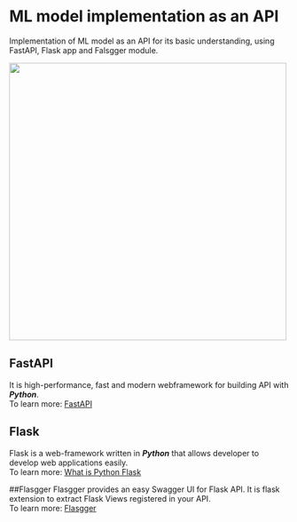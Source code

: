 # ML model implementation as an API
 Implementation of ML model as an API for its basic understanding, using FastAPI, Flask app and Falsgger module.
 
 
 <img src="https://avatars0.githubusercontent.com/u/54032826?s=280&v=4" width="500" height="500">
 
 
 
 
 ## FastAPI
 It is high-performance, fast and modern webframework for building API with ***Python***.<br>
 To learn more: <a href="https://fastapi.tiangolo.com/">FastAPI</a>



## Flask
Flask is a web-framework written in ***Python*** that allows developer to develop web applications easily.<br>
To learn more: <a href="https://pythonbasics.org/what-is-flask-python/">What is Python Flask</a>


##Flasgger
Flasgger provides an easy Swagger UI for Flask API. It is flask extension to extract Flask Views registered in your API. <br>
To learn more: <a href="https://github.com/flasgger/flasgger">Flasgger</a>
